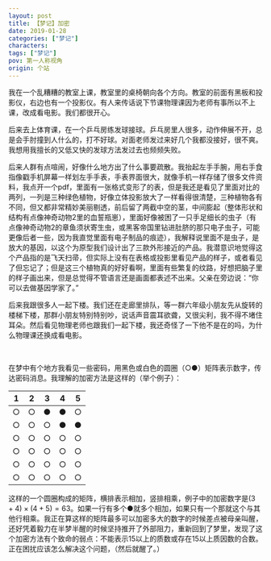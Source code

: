 ```yaml
---
layout: post
title: 【梦记】加密
date: 2019-01-28
categories: ["梦记"]
characters: 
tags: ["梦记"]
pov: 第一人称视角
origin: 个站
---
```


我在一个乱糟糟的教室上课，教室里的桌椅朝向各个方向。教室的前面有黑板和投影仪，右边也有一个投影仪。有人来传话说下节课物理课因为老师有事所以不上课，改成看电影。我们都很开心。

后来去上体育课，在一个乒乓房练发球接球。乒乓房里人很多，动作伸展不开，总是会手肘撞到人什么的，打不好球。对面老师发过来好几个我都没接好，很不爽。我想用我擅长的又低又快的发球方法发过去也频频失败。

后来人群有点喧闹，好像什么地方出了什么事要疏散。我抬起左手手腕，用右手食指像戳手机屏幕一样划左手手表，手表界面很大，就像手机一样存储了很多文件资料，我点开一个pdf，里面有一张格式变形了的表，但是我还是看见了里面对比的两列，一列是三种绿色植物，好像立体投影放大了一样看得很清楚，三种植物各有不同，但又都非常精妙美丽剔透，前后留了两截中空的茎，中间膨起（整体形状和结构有点像神奇动物2里的血誓瓶崽），里面好像被困了一只手足细长的虫子（有点像神奇动物2的章鱼须状寄生虫，或黑客帝国里钻进肚脐的那只电子虫子，可能更像后者一些，因为我直觉里面有电子制品的痕迹），我解释说里面不是虫子，是放大的基因，以这个为原型我们设计出了三款外形接近的产品。我潜意识地觉得这个产品指的是飞天扫帚，但实际上没有在表格或投影里看见产品的样子，或者看见了但忘记了；但是这三个植物真的好好看啊，里面有些繁复的纹路，好想把脑子里的样子画出来，但是总觉得不管语言还是画面都表述不出来。父亲在旁边说：“你可以去做基因学家了。”

后来我跟很多人一起下楼。我们还在走廊里排队，等一群六年级小朋友先从旋转的楼梯下楼，那群小朋友特别特别吵，说话声音震耳欲聋，又很尖利，我不得不堵住耳朵。然后看见物理老师也跟我们一起下楼，我还奇怪了一下他不是在的吗，为什么物理课还换成看电影。

 <br>

在梦中有个地方我看见一些密码，用黑色或白色的圆圈（○●）矩阵表示数字，传达密码消息。我理解的加密方法是这样的（举个例子）：

| 1    | 2    | 3    | 4    | 5    |
| ---- | ---- | ---- | ---- | ---- |
| ○    | ○    | ●    | ●    | ○    |
| ○    | ○    | ○    | ●    | ●    |
| ○    | ○    | ○    | ○    | ○    |
| ○    | ○    | ○    | ○    | ○    |
| ○    | ○    | ○    | ○    | ○    |
| ○    | ○    | ○    | ○    | ○    |

这样的一个圆圈构成的矩阵，横排表示相加，竖排相乘，例子中的加密数字是$(3+4)\times(4+5)=63$。如果一行有多个●就多个相加，如果只有一个那就这个与其他行相乘。我正在算这样的矩阵最多可以加密多大的数字的时候差点被母亲叫醒，还好凭着毅力在半梦半醒的时候坚持推开了外部阻力，重新回到了梦里，发现了这个加密方法有个致命的弱点：不能表示15以上的质数或存在15以上质因数的合数。正在困扰应该怎么解决这个问题，（然后就醒了。）

 